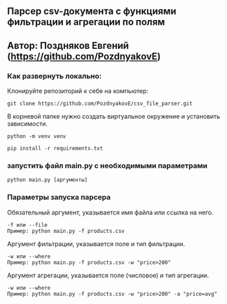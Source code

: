 ## Парсер csv-документа с функциями фильтрации и агрегации по полям
## Автор: Поздняков Евгений (https://github.com/PozdnyakovE)

### Как развернуть локально:
Клонируйте репозиторий к себе на компьютер:
```
git clone https://github.com/PozdnyakovE/csv_file_parser.git
```
В корневой папке нужно создать виртуальное окружение и установить зависимости.
```
python -m venv venv
```
```
pip install -r requirements.txt
```
### запустить файл main.py с необходимыми параметрами
```
python main.py [аргументы]
```
### Параметры запуска парсера
Обязательный аргумент, указывается имя файла или ссылка на него.
```
-f или --file 
Пример: python main.py -f products.csv  
```
Аргумент фильтрации, указывается поле и тип фильтрации.
```
-w или --where 
Пример: python main.py -f products.csv -w "price>200" 
```
Аргумент агрегации, указывается поле (числовое) и тип агрегации.
```
-w или --where 
Пример: python main.py -f products.csv -w "price>200" -a "price=avg" 
```